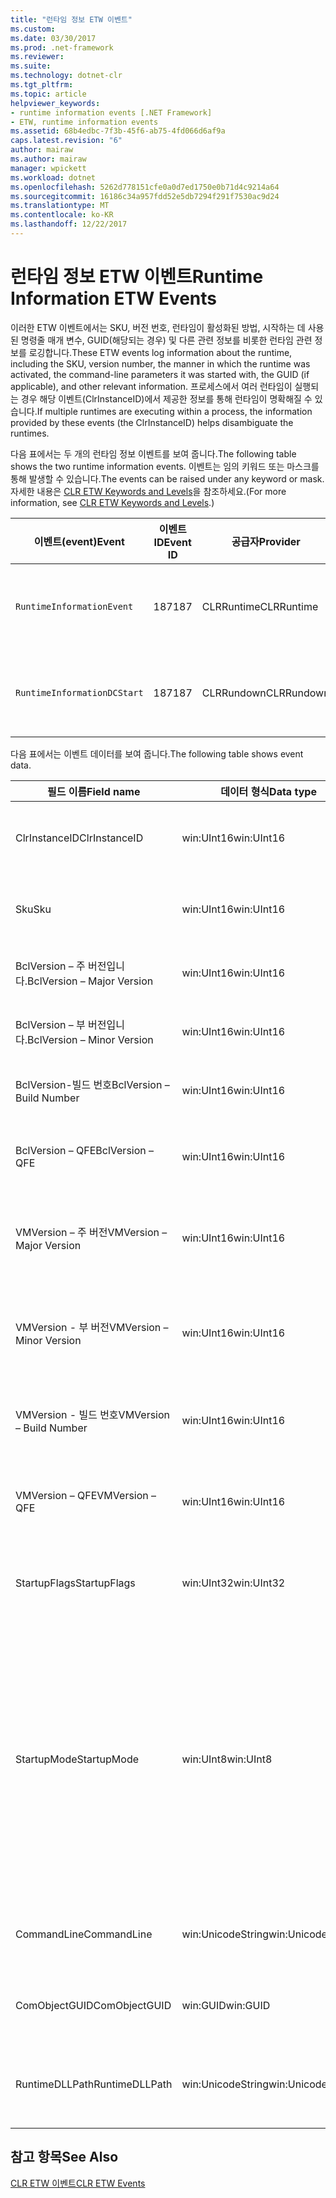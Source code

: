 ```yaml
---
title: "런타임 정보 ETW 이벤트"
ms.custom: 
ms.date: 03/30/2017
ms.prod: .net-framework
ms.reviewer: 
ms.suite: 
ms.technology: dotnet-clr
ms.tgt_pltfrm: 
ms.topic: article
helpviewer_keywords:
- runtime information events [.NET Framework]
- ETW, runtime information events
ms.assetid: 68b4edbc-7f3b-45f6-ab75-4fd066d6af9a
caps.latest.revision: "6"
author: mairaw
ms.author: mairaw
manager: wpickett
ms.workload: dotnet
ms.openlocfilehash: 5262d778151cfe0a0d7ed1750e0b71d4c9214a64
ms.sourcegitcommit: 16186c34a957fdd52e5db7294f291f7530ac9d24
ms.translationtype: MT
ms.contentlocale: ko-KR
ms.lasthandoff: 12/22/2017
---
```

# <a name="runtime-information-etw-events"></a><span data-ttu-id="a1e2d-102">런타임 정보 ETW 이벤트</span><span class="sxs-lookup"><span data-stu-id="a1e2d-102">Runtime Information ETW Events</span></span>
<span data-ttu-id="a1e2d-103">이러한 ETW 이벤트에서는 SKU, 버전 번호, 런타임이 활성화된 방법, 시작하는 데 사용된 명령줄 매개 변수, GUID(해당되는 경우) 및 다른 관련 정보를 비롯한 런타임 관련 정보를 로깅합니다.</span><span class="sxs-lookup"><span data-stu-id="a1e2d-103">These ETW events log information about the runtime, including the SKU, version number, the manner in which the runtime was activated, the command-line parameters it was started with, the GUID (if applicable), and other relevant information.</span></span> <span data-ttu-id="a1e2d-104">프로세스에서 여러 런타임이 실행되는 경우 해당 이벤트(ClrInstanceID)에서 제공한 정보를 통해 런타임이 명확해질 수 있습니다.</span><span class="sxs-lookup"><span data-stu-id="a1e2d-104">If multiple runtimes are executing within a process, the information provided by these events (the ClrInstanceID) helps disambiguate the runtimes.</span></span>  
  
 <span data-ttu-id="a1e2d-105">다음 표에서는 두 개의 런타임 정보 이벤트를 보여 줍니다.</span><span class="sxs-lookup"><span data-stu-id="a1e2d-105">The following table shows the two runtime information events.</span></span> <span data-ttu-id="a1e2d-106">이벤트는 임의 키워드 또는 마스크를 통해 발생할 수 있습니다.</span><span class="sxs-lookup"><span data-stu-id="a1e2d-106">The events can be raised under any keyword or mask.</span></span> <span data-ttu-id="a1e2d-107">자세한 내용은 [CLR ETW Keywords and Levels](../../../docs/framework/performance/clr-etw-keywords-and-levels.md)을 참조하세요.</span><span class="sxs-lookup"><span data-stu-id="a1e2d-107">(For more information, see [CLR ETW Keywords and Levels](../../../docs/framework/performance/clr-etw-keywords-and-levels.md).)</span></span>  
  
|<span data-ttu-id="a1e2d-108">이벤트(event)</span><span class="sxs-lookup"><span data-stu-id="a1e2d-108">Event</span></span>|<span data-ttu-id="a1e2d-109">이벤트 ID</span><span class="sxs-lookup"><span data-stu-id="a1e2d-109">Event ID</span></span>|<span data-ttu-id="a1e2d-110">공급자</span><span class="sxs-lookup"><span data-stu-id="a1e2d-110">Provider</span></span>|<span data-ttu-id="a1e2d-111">설명</span><span class="sxs-lookup"><span data-stu-id="a1e2d-111">Description</span></span>|  
|-----------|--------------|--------------|-----------------|  
|`RuntimeInformationEvent`|<span data-ttu-id="a1e2d-112">187</span><span class="sxs-lookup"><span data-stu-id="a1e2d-112">187</span></span>|<span data-ttu-id="a1e2d-113">CLRRuntime</span><span class="sxs-lookup"><span data-stu-id="a1e2d-113">CLRRuntime</span></span>|<span data-ttu-id="a1e2d-114">런타임이 로드될 때 발생합니다.</span><span class="sxs-lookup"><span data-stu-id="a1e2d-114">Raised when a runtime is loaded.</span></span>|  
|`RuntimeInformationDCStart`|<span data-ttu-id="a1e2d-115">187</span><span class="sxs-lookup"><span data-stu-id="a1e2d-115">187</span></span>|<span data-ttu-id="a1e2d-116">CLRRundown</span><span class="sxs-lookup"><span data-stu-id="a1e2d-116">CLRRundown</span></span>|<span data-ttu-id="a1e2d-117">로드된 런타임을 열거합니다.</span><span class="sxs-lookup"><span data-stu-id="a1e2d-117">Enumerates the runtimes that are loaded.</span></span>|  
  
 <span data-ttu-id="a1e2d-118">다음 표에서는 이벤트 데이터를 보여 줍니다.</span><span class="sxs-lookup"><span data-stu-id="a1e2d-118">The following table shows event data.</span></span>  
  
|<span data-ttu-id="a1e2d-119">필드 이름</span><span class="sxs-lookup"><span data-stu-id="a1e2d-119">Field name</span></span>|<span data-ttu-id="a1e2d-120">데이터 형식</span><span class="sxs-lookup"><span data-stu-id="a1e2d-120">Data type</span></span>|<span data-ttu-id="a1e2d-121">설명</span><span class="sxs-lookup"><span data-stu-id="a1e2d-121">Description</span></span>|  
|----------------|---------------|-----------------|  
|<span data-ttu-id="a1e2d-122">ClrInstanceID</span><span class="sxs-lookup"><span data-stu-id="a1e2d-122">ClrInstanceID</span></span>|<span data-ttu-id="a1e2d-123">win:UInt16</span><span class="sxs-lookup"><span data-stu-id="a1e2d-123">win:UInt16</span></span>|<span data-ttu-id="a1e2d-124">CLR 또는 CoreCLR 인스턴스에 대한 고유 ID입니다.</span><span class="sxs-lookup"><span data-stu-id="a1e2d-124">Unique ID for the instance of CLR or CoreCLR.</span></span>|  
|<span data-ttu-id="a1e2d-125">Sku</span><span class="sxs-lookup"><span data-stu-id="a1e2d-125">Sku</span></span>|<span data-ttu-id="a1e2d-126">win:UInt16</span><span class="sxs-lookup"><span data-stu-id="a1e2d-126">win:UInt16</span></span>|<span data-ttu-id="a1e2d-127">1 – 데스크톱 CLR.</span><span class="sxs-lookup"><span data-stu-id="a1e2d-127">1 – Desktop CLR.</span></span><br /><br /> <span data-ttu-id="a1e2d-128">2 – CoreCLR.</span><span class="sxs-lookup"><span data-stu-id="a1e2d-128">2 – CoreCLR.</span></span>|  
|<span data-ttu-id="a1e2d-129">BclVersion – 주 버전입니다.</span><span class="sxs-lookup"><span data-stu-id="a1e2d-129">BclVersion – Major Version</span></span>|<span data-ttu-id="a1e2d-130">win:UInt16</span><span class="sxs-lookup"><span data-stu-id="a1e2d-130">win:UInt16</span></span>|<span data-ttu-id="a1e2d-131">mscorlib.dll의 주 버전입니다.</span><span class="sxs-lookup"><span data-stu-id="a1e2d-131">Major version of mscorlib.dll.</span></span>|  
|<span data-ttu-id="a1e2d-132">BclVersion – 부 버전입니다.</span><span class="sxs-lookup"><span data-stu-id="a1e2d-132">BclVersion – Minor Version</span></span>|<span data-ttu-id="a1e2d-133">win:UInt16</span><span class="sxs-lookup"><span data-stu-id="a1e2d-133">win:UInt16</span></span>|<span data-ttu-id="a1e2d-134">mscorlib.dll의 부 버전 번호입니다.</span><span class="sxs-lookup"><span data-stu-id="a1e2d-134">Minor version number of mscorlib.dll.</span></span>|  
|<span data-ttu-id="a1e2d-135">BclVersion-빌드 번호</span><span class="sxs-lookup"><span data-stu-id="a1e2d-135">BclVersion – Build Number</span></span>|<span data-ttu-id="a1e2d-136">win:UInt16</span><span class="sxs-lookup"><span data-stu-id="a1e2d-136">win:UInt16</span></span>|<span data-ttu-id="a1e2d-137">mscorlib.dll의 빌드 번호입니다.</span><span class="sxs-lookup"><span data-stu-id="a1e2d-137">Build number of mscorlib.dll.</span></span>|  
|<span data-ttu-id="a1e2d-138">BclVersion – QFE</span><span class="sxs-lookup"><span data-stu-id="a1e2d-138">BclVersion – QFE</span></span>|<span data-ttu-id="a1e2d-139">win:UInt16</span><span class="sxs-lookup"><span data-stu-id="a1e2d-139">win:UInt16</span></span>|<span data-ttu-id="a1e2d-140">mscorlib.dll의 핫픽스 버전 번호입니다.</span><span class="sxs-lookup"><span data-stu-id="a1e2d-140">Hotfix version number of mscorlib.dll.</span></span>|  
|<span data-ttu-id="a1e2d-141">VMVersion – 주 버전</span><span class="sxs-lookup"><span data-stu-id="a1e2d-141">VMVersion – Major Version</span></span>|<span data-ttu-id="a1e2d-142">win:UInt16</span><span class="sxs-lookup"><span data-stu-id="a1e2d-142">win:UInt16</span></span>|<span data-ttu-id="a1e2d-143">SKU에 따라 다른 clr.dll 또는 coreclr.dll의 버전입니다.</span><span class="sxs-lookup"><span data-stu-id="a1e2d-143">Version of clr.dll or coreclr.dll, depending on SKU.</span></span>|  
|<span data-ttu-id="a1e2d-144">VMVersion - 부 버전</span><span class="sxs-lookup"><span data-stu-id="a1e2d-144">VMVersion – Minor Version</span></span>|<span data-ttu-id="a1e2d-145">win:UInt16</span><span class="sxs-lookup"><span data-stu-id="a1e2d-145">win:UInt16</span></span>|<span data-ttu-id="a1e2d-146">SKU에 따라 다른 clr.dll 또는 coreclr.dll의 부 버전입니다.</span><span class="sxs-lookup"><span data-stu-id="a1e2d-146">Minor version of clr.dll or coreclr.dll, depending on SKU.</span></span>|  
|<span data-ttu-id="a1e2d-147">VMVersion - 빌드 번호</span><span class="sxs-lookup"><span data-stu-id="a1e2d-147">VMVersion – Build Number</span></span>|<span data-ttu-id="a1e2d-148">win:UInt16</span><span class="sxs-lookup"><span data-stu-id="a1e2d-148">win:UInt16</span></span>|<span data-ttu-id="a1e2d-149">clr.dll 또는 coreclr.dll의 빌드 번호입니다.</span><span class="sxs-lookup"><span data-stu-id="a1e2d-149">Build number of clr.dll or coreclr.dll.</span></span>|  
|<span data-ttu-id="a1e2d-150">VMVersion – QFE</span><span class="sxs-lookup"><span data-stu-id="a1e2d-150">VMVersion – QFE</span></span>|<span data-ttu-id="a1e2d-151">win:UInt16</span><span class="sxs-lookup"><span data-stu-id="a1e2d-151">win:UInt16</span></span>|<span data-ttu-id="a1e2d-152">clr.dll 또는 coreclr.dll의 핫픽스 버전 번호입니다.</span><span class="sxs-lookup"><span data-stu-id="a1e2d-152">Hotfix version number of clr.dll or coreclr.dll.</span></span>|  
|<span data-ttu-id="a1e2d-153">StartupFlags</span><span class="sxs-lookup"><span data-stu-id="a1e2d-153">StartupFlags</span></span>|<span data-ttu-id="a1e2d-154">win:UInt32</span><span class="sxs-lookup"><span data-stu-id="a1e2d-154">win:UInt32</span></span>|<span data-ttu-id="a1e2d-155">mscoree.h에 정의된 시작 플래그입니다.</span><span class="sxs-lookup"><span data-stu-id="a1e2d-155">Startup flags defined in mscoree.h.</span></span>|  
|<span data-ttu-id="a1e2d-156">StartupMode</span><span class="sxs-lookup"><span data-stu-id="a1e2d-156">StartupMode</span></span>|<span data-ttu-id="a1e2d-157">win:UInt8</span><span class="sxs-lookup"><span data-stu-id="a1e2d-157">win:UInt8</span></span>|<span data-ttu-id="a1e2d-158">0x01 - 관리되는 실행 파일입니다.</span><span class="sxs-lookup"><span data-stu-id="a1e2d-158">0x01 - Managed executable.</span></span><br /><br /> <span data-ttu-id="a1e2d-159">0x02 - 호스팅된 CLR입니다.</span><span class="sxs-lookup"><span data-stu-id="a1e2d-159">0x02 - Hosted CLR.</span></span><br /><br /> <span data-ttu-id="a1e2d-160">0x04 - C++ 관리되는 interop입니다.</span><span class="sxs-lookup"><span data-stu-id="a1e2d-160">0x04 - C++ managed interop.</span></span><br /><br /> <span data-ttu-id="a1e2d-161">0x08 - COM이 활성화되었습니다.</span><span class="sxs-lookup"><span data-stu-id="a1e2d-161">0x08 - COM-activated.</span></span><br /><br /> <span data-ttu-id="a1e2d-162">0x10 - 기타.</span><span class="sxs-lookup"><span data-stu-id="a1e2d-162">0x10 - Other.</span></span>|  
|<span data-ttu-id="a1e2d-163">CommandLine</span><span class="sxs-lookup"><span data-stu-id="a1e2d-163">CommandLine</span></span>|<span data-ttu-id="a1e2d-164">win:UnicodeString</span><span class="sxs-lookup"><span data-stu-id="a1e2d-164">win:UnicodeString</span></span>|<span data-ttu-id="a1e2d-165">Non- StartupMode=0x01인 경우에만 Null입니다.</span><span class="sxs-lookup"><span data-stu-id="a1e2d-165">Non-null only if StartupMode=0x01.</span></span>|  
|<span data-ttu-id="a1e2d-166">ComObjectGUID</span><span class="sxs-lookup"><span data-stu-id="a1e2d-166">ComObjectGUID</span></span>|<span data-ttu-id="a1e2d-167">win:GUID</span><span class="sxs-lookup"><span data-stu-id="a1e2d-167">win:GUID</span></span>|<span data-ttu-id="a1e2d-168">Non- StartupMode=0x08인 경우에만 Null입니다.</span><span class="sxs-lookup"><span data-stu-id="a1e2d-168">Non-null only if StartupMode=0x08.</span></span>|  
|<span data-ttu-id="a1e2d-169">RuntimeDLLPath</span><span class="sxs-lookup"><span data-stu-id="a1e2d-169">RuntimeDLLPath</span></span>|<span data-ttu-id="a1e2d-170">win:UnicodeString</span><span class="sxs-lookup"><span data-stu-id="a1e2d-170">win:UnicodeString</span></span>|<span data-ttu-id="a1e2d-171">프로세스에 로드된 CLR.dll 파일의 경로입니다.</span><span class="sxs-lookup"><span data-stu-id="a1e2d-171">Path to the CLR .dll file that was loaded into the process.</span></span>|  
  
## <a name="see-also"></a><span data-ttu-id="a1e2d-172">참고 항목</span><span class="sxs-lookup"><span data-stu-id="a1e2d-172">See Also</span></span>  
 [<span data-ttu-id="a1e2d-173">CLR ETW 이벤트</span><span class="sxs-lookup"><span data-stu-id="a1e2d-173">CLR ETW Events</span></span>](../../../docs/framework/performance/clr-etw-events.md)
